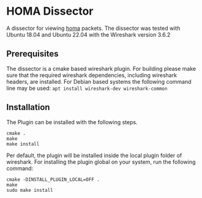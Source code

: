 # HOMA Dissector

A dissector for viewing [homa](https://homa-transport.atlassian.net/wiki/spaces/HOMA/overview) packets. The dissector
was tested with Ubuntu 18.04 and Ubuntu 22.04 with the Wireshark version 3.6.2

## Prerequisites

The dissector is a cmake based wireshark plugin. For building please make sure that the required wireshark dependencies,
including wireshark headers, are installed. For Debian based systems the following command line may be
used: `apt install wireshark-dev wireshark-common`

## Installation

The Plugin can be installed with the following steps.

```shell
cmake .
make
make install
```

Per default, the plugin will be installed inside the local plugin folder of wireshark. For installing the plugin global
on your system, run the following command:

```shell
cmake -DINSTALL_PLUGIN_LOCAL=OFF .
make
sudo make install
```
